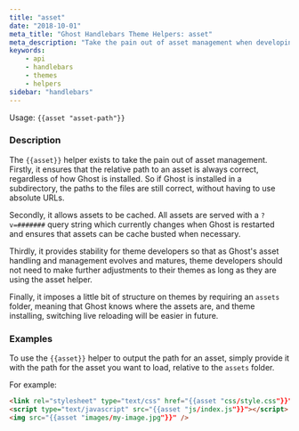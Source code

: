 ```yaml
---
title: "asset"
date: "2018-10-01"
meta_title: "Ghost Handlebars Theme Helpers: asset"
meta_description: "Take the pain out of asset management when developing a Ghost theme and managing your publication. Read more about Ghost themes! 👻"
keywords:
    - api
    - handlebars
    - themes
    - helpers
sidebar: "handlebars"
---
```


Usage: `{{asset "asset-path"}}`

### Description

The `{{asset}}` helper exists to take the pain out of asset management. Firstly, it ensures that the relative path to an asset is always correct, regardless of how Ghost is installed. So if Ghost is installed in a subdirectory, the paths to the files are still correct, without having to use absolute URLs.

Secondly, it allows assets to be cached. All assets are served with a `?v=#######` query string which currently changes when Ghost is restarted and ensures that assets can be cache busted when necessary.

Thirdly, it provides stability for theme developers so that as Ghost's asset handling and management evolves and matures, theme developers should not need to make further adjustments to their themes as long as they are using the asset helper.

Finally, it imposes a little bit of structure on themes by requiring an `assets` folder, meaning that Ghost knows where the assets are, and theme installing, switching live reloading will be easier in future.

### Examples

To use the `{{asset}}` helper to output the path for an asset, simply provide it with the path for the asset you want to load, relative to the `assets` folder.

For example:

```html
<link rel="stylesheet" type="text/css" href="{{asset "css/style.css"}}" />
<script type="text/javascript" src="{{asset "js/index.js"}}"></script>
<img src="{{asset "images/my-image.jpg"}}" />
```
